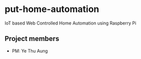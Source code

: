 # put-home-automation
IoT based Web Controlled Home Automation using Raspberry Pi

## Project members
* PM: Ye Thu Aung
